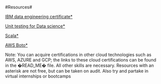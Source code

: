 #Resources#

[IBM data engineering certificate*](https://coursera.org/professional-certificates/ibm-data-engineer)

[Unit testing for Data science*](https://app.datacamp.com/learn/courses/unit-testing-for-data-science-in-python)

[Scala*](https://app.datacamp.com/learn/courses/introduction-to-scala)

[AWS Boto*](https://app.datacamp.com/learn/courses/introduction-to-aws-boto-in-python)




















Note: You can acquire certifications in other cloud technologies such as AWS, AZURE and GCP; the links to these cloud certifications can be found in the �READ_ME� file. All other skills are necessary. Resources with an asterisk are not free, but can be taken on audit. Also try and partake in virtual internships or bootcamps

